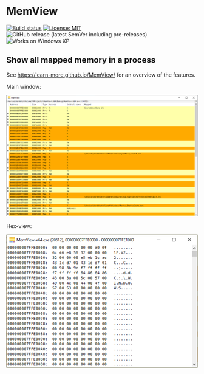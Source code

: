 # MemView

[![Build status](https://ci.appveyor.com/api/projects/status/h8kuegl54ehd6jcm/branch/master?svg=true)](https://ci.appveyor.com/project/learn-more/memview/branch/master)
[![License: MIT](https://img.shields.io/badge/License-MIT-yellow.svg)](https://spdx.org/licenses/MIT)
![GitHub release (latest SemVer including pre-releases)](https://img.shields.io/github/v/release/learn-more/MemView?include_prereleases&sort=semver)
![Works on Windows XP](https://img.shields.io/badge/Works%20on-Windows%20XP-blue)


## Show all mapped memory in a process

See https://learn-more.github.io/MemView/ for an overview of the features.


Main window:

![Layout](docs/MemView.png)

Hex-view:

![Hexview](docs/MemView-hex.png)
